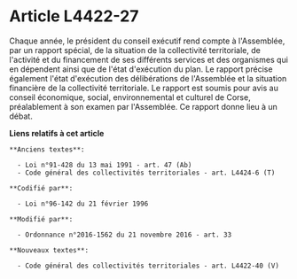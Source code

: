 # Article L4422-27

Chaque année, le président du conseil exécutif rend compte à l'Assemblée, par un rapport spécial, de la situation de la
collectivité territoriale, de l'activité et du financement de ses différents services et des organismes qui en dépendent
ainsi que de l'état d'exécution du plan. Le rapport précise également l'état d'exécution des délibérations de l'Assemblée et
la situation financière de la collectivité territoriale. Le rapport est soumis pour avis au       conseil économique, social,
environnemental et culturel de Corse, préalablement à son examen par l'Assemblée. Ce rapport donne lieu à un débat.

**Liens relatifs à cet article**

	**Anciens textes**:

	  - Loi n°91-428 du 13 mai 1991 - art. 47 (Ab)
	  - Code général des collectivités territoriales - art. L4424-6 (T)

	**Codifié par**:

	  - Loi n°96-142 du 21 février 1996

	**Modifié par**:

	  - Ordonnance n°2016-1562 du 21 novembre 2016 - art. 33

	**Nouveaux textes**:

	  - Code général des collectivités territoriales - art. L4422-40 (V)

